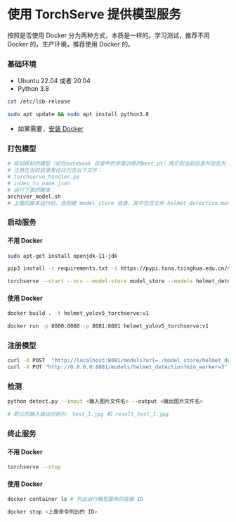# 使用 TorchServe 提供模型服务

按照是否使用 Docker 分为两种方式，本质是一样的。学习测试，推荐不用 Docker 的，生产环境，推荐使用 Docker 的。



### 基础环境

- Ubuntu 22.04 或者 20.04
- Python 3.8

```sh
cat /etc/lsb-release

sudo apt update && sudo apt install python3.8
```
- 如果需要，[安装 Docker](https://docs.docker.com/engine/install/ubuntu/)



### 打包模型

```sh
# 将训练好的模型（如在notebook 目录中的步骤训练的best.pt）拷贝到当前目录并改名为：helmet.torchscript.pt, 现有的可作为练习用
# 注意在当前目录里还应包含以下文件：
# torchserve_handler.py
# index_to_name.json
# 运行下面的脚本：
archiver_model.sh
# 上面的脚本运行后，会创建 model_store 目录，其中包含文件 helmet_detection.mar
```



### 启动服务

#### 不用 Docker

```sh
sudo apt-get install openjdk-11-jdk

pip3 install -r requirements.txt -i https://pypi.tuna.tsinghua.edu.cn/simple

torchserve --start --ncs --model-store model_store --models helmet_detection.mar
```

#### 使用 Docker

```sh
docker build . -t helmet_yolov5_torchserve:v1

docker run -p 8080:8080 -p 8081:8081 helmet_yolov5_torchserve:v1
```



### 注册模型

```sh
curl -X POST  "http://localhost:8081/models?url=./model_store/helmet_detection.mar&model_name=helmet_detection"
curl -X PUT "http://0.0.0.0:8081/models/helmet_detection?min_worker=3"
```



### 检测

```sh
python detect.py --input <输入图片文件名> --output <输出图片文件名>

# 默认的输入输出分别为: test_1.jpg 和 result_test_1.jpg
```



### 终止服务

#### 不用 Docker

```sh
torchserve --stop
```

#### 使用 Docker

```sh
docker container ls # 列出运行模型服务的容器 ID

docker stop <上面命令列出的 ID>
```

